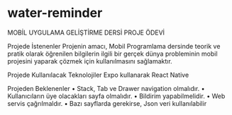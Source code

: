 # water-reminder
MOBİL UYGULAMA GELİŞTİRME DERSİ PROJE ÖDEVİ

Projede İstenenler
Projenin amacı, Mobil Programlama dersinde teorik ve pratik olarak öğrenilen bilgilerin ilgili bir gerçek
dünya probleminin mobil projesini yaparak çözmek için kullanılmasını sağlamaktır.

Projede Kullanılacak Teknolojiler
Expo kullanarak React Native

Projeden Beklenenler
• Stack, Tab ve Drawer navigation olmalıdır.
• Kullanıcıların üye olacakları sayfa olmalıdır.
• Bildirim yapabilmelidir.
• Web servis çağrılmaldır.
• Bazı sayflarda gerekirse, Json veri kullanılabilir
